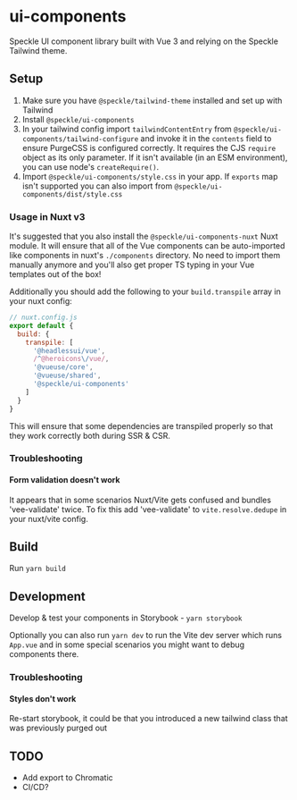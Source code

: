 # ui-components

Speckle UI component library built with Vue 3 and relying on the Speckle Tailwind theme.

## Setup

1. Make sure you have `@speckle/tailwind-theme` installed and set up with Tailwind
1. Install `@speckle/ui-components`
1. In your tailwind config import `tailwindContentEntry` from `@speckle/ui-components/tailwind-configure` and invoke it in the `contents` field to ensure PurgeCSS is configured correctly. It requires the CJS `require` object as its only parameter. If it isn't available (in an ESM environment), you can use node's `createRequire()`.
1. Import `@speckle/ui-components/style.css` in your app. If `exports` map isn't supported you can also import from `@speckle/ui-components/dist/style.css`

### Usage in Nuxt v3

It's suggested that you also install the `@speckle/ui-components-nuxt` Nuxt module. It will ensure that all of the Vue components can be auto-imported like components in nuxt's `./components` directory. No need to import them manually anymore and you'll also get proper TS typing in your Vue templates out of the box!

Additionally you should add the following to your `build.transpile` array in your nuxt config:

```js
// nuxt.config.js
export default {
  build: {
    transpile: [
      '@headlessui/vue',
      /^@heroicons\/vue/,
      '@vueuse/core',
      '@vueuse/shared',
      '@speckle/ui-components'
    ]
  }
}
```

This will ensure that some dependencies are transpiled properly so that they work correctly both during SSR & CSR.

### Troubleshooting

#### Form validation doesn't work

It appears that in some scenarios Nuxt/Vite gets confused and bundles 'vee-validate' twice. To fix this add 'vee-validate' to `vite.resolve.dedupe` in your nuxt/vite config.

## Build

Run `yarn build`

## Development

Develop & test your components in Storybook - `yarn storybook`

Optionally you can also run `yarn dev` to run the Vite dev server which runs `App.vue` and in some special scenarios you might want to debug components there.

### Troubleshooting

#### Styles don't work

Re-start storybook, it could be that you introduced a new tailwind class that was previously purged out

## TODO

- Add export to Chromatic
- CI/CD?
